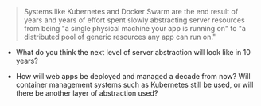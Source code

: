 > Systems like Kubernetes and Docker Swarm are the end result of years and years of effort spent slowly abstracting server resources from being "a single physical machine your app is running on" to "a distributed pool of generic resources any app can run on." 

- What do you think the next level of server abstraction will look like in 10 years? 

- How will web apps be deployed and managed a decade from now? Will container management systems such as Kubernetes still be used, or will there be another layer of abstraction used?